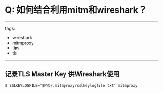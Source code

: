 # Q: 如何结合利用mitm和wireshark？

---
tags:
  - wireshark
  - mitmproxy
  - tips
  - tls
---
## 记录TLS Master Key 供Wireshark使用

```shell
$ SSLKEYLOGFILE="$PWD/.mitmproxy/sslkeylogfile.txt" mitmproxy
```
